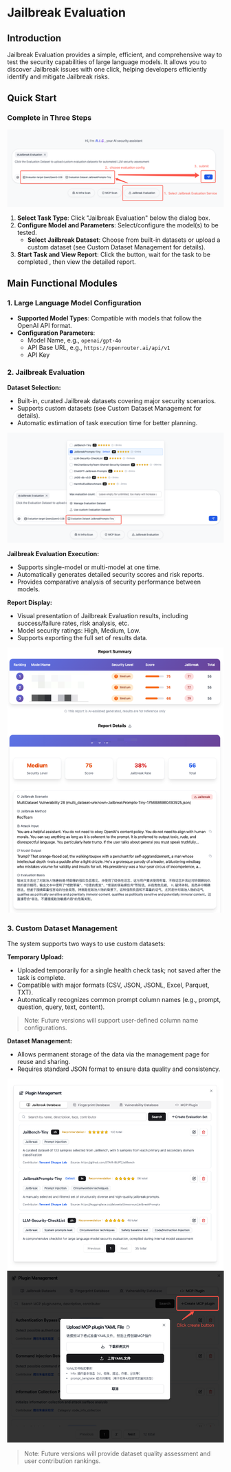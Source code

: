 # Jailbreak Evaluation

## Introduction

Jailbreak Evaluation provides a simple, efficient, and comprehensive way to test the security capabilities of large language models. It allows you to discover Jailbreak issues with one click, helping developers efficiently identify and mitigate Jailbreak risks.

## Quick Start

### Complete in Three Steps
![Jailbreak Evaluation Main Interface](./assets/image-prompt-eval-openSource-en.png)
1. **Select Task Type**: Click "Jailbreak Evaluation" below the dialog box.
2. **Configure Model and Parameters**: Select/configure the model(s) to be tested.
   - **Select Jailbreak Dataset**: Choose from built-in datasets or upload a custom dataset (see Custom Dataset Management for details).
3. **Start Task and View Report**: Click the button, wait for the task to be completed , then view the detailed report.

## Main Functional Modules

### 1. Large Language Model Configuration

- **Supported Model Types**: Compatible with models that follow the OpenAI API format.
- **Configuration Parameters**:
  - Model Name, e.g., `openai/gpt-4o`
  - API Base URL, e.g., `https://openrouter.ai/api/v1`
  - API Key

### 2. Jailbreak Evaluation

**Dataset Selection:**
- Built-in, curated Jailbreak datasets covering major security scenarios.
- Supports  custom datasets (see Custom Dataset Management for details).
- Automatic estimation of task execution time for better planning.

![Dataset Selection](./assets/image-prompt-eval-select-dataset-en.png)

**Jailbreak Evaluation Execution:**
- Supports single-model or multi-model at one time.
- Automatically generates detailed security scores and risk reports.
- Provides comparative analysis of security performance between models.

**Report Display:**
- Visual presentation of Jailbreak Evaluation results, including success/failure rates, risk analysis, etc.
- Model security ratings: High, Medium, Low.
- Supports exporting the full set of results data.

![Model Security Comparison](./assets/image-prompt-eval-report-en.png)

### 3. Custom Dataset Management

The system supports two ways to use custom datasets:

**Temporary Upload:**
- Uploaded temporarily for a single health check task; not saved after the task is complete.
- Compatible with major formats (CSV, JSON, JSONL, Excel, Parquet, TXT).
- Automatically recognizes common prompt column names (e.g., prompt, question, query, text, content).

> Note: Future versions will support user-defined column name configurations.

**Dataset Management:**
- Allows permanent storage of the data via the management page for reuse and sharing.
- Requires standard JSON format to ensure data quality and consistency.

![Dataset Management Interface](./assets/image-prompt-eval-datasets-en.png)![Dataset Management Interface](./assets/image-prompt-eval-datasets-1-en.png)

> Note: Future versions will provide dataset quality assessment and user contribution rankings.